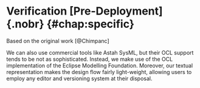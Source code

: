 # Verification [Pre-Deployment]{.nobr} {#chap:specific}

Based on the original work [@Chimpanc]


We can also use commercial tools like
Astah SysML, but their OCL support tends to be not as sophisticated. Instead, 
we make use of the OCL implementation of the Eclipse Modelling Foundation. 
Moreover, our textual representation makes the design flow fairly light-weight, 
allowing users to employ any editor and versioning system at their disposal.